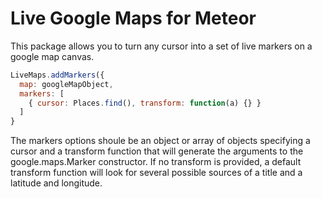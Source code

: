 Live Google Maps for Meteor
===========================

This package allows you to turn any cursor into a set of live markers on
a google map canvas.

```js
LiveMaps.addMarkers({
  map: googleMapObject,
  markers: [
    { cursor: Places.find(), transform: function(a) {} }
  ]
}
```

The markers options shoule be an object or array of objects specifying
a cursor and a transform function that will generate the arguments
to the google.maps.Marker constructor. If no transform is provided,
a default transform function will look for several possible sources
of a title and a latitude and longitude.
